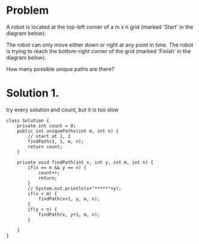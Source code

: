 # Problem
A robot is located at the top-left corner of a m x n grid (marked 'Start' in the diagram below).

The robot can only move either down or right at any point in time. The robot is trying to reach the bottom-right corner of the grid (marked 'Finish' in the diagram below).

How many possible unique paths are there?

# Solution 1. 
try every solution and count, but it is too slow 
```
class Solution {
    private int count = 0;
    public int uniquePaths(int m, int n) {
        // start at 1, 1
        findPath(1, 1, m, n);
        return count;
    }
    
    private void findPath(int x, int y, int m, int n) {
        if(x == m && y == n) {
            count++;
            return;
        }
        // System.out.println(x+"*****"+y);
        if(x < m) {
            findPath(x+1, y, m, n);
        }
        if(y < n) {
            findPath(x, y+1, m, n);
        }
        
    }
}
```
